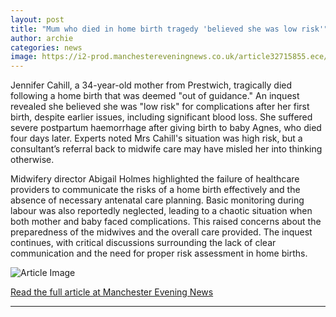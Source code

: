 ```yaml
---
layout: post
title: "Mum who died in home birth tragedy 'believed she was low risk'"
author: archie
categories: news
image: https://i2-prod.manchestereveningnews.co.uk/article32715855.ece/ALTERNATES/s1200/2_MEN_Jen-Cahill-02.jpg
---
```

Jennifer Cahill, a 34-year-old mother from Prestwich, tragically died following a home birth that was deemed "out of guidance." An inquest revealed she believed she was "low risk" for complications after her first birth, despite earlier issues, including significant blood loss. She suffered severe postpartum haemorrhage after giving birth to baby Agnes, who died four days later. Experts noted Mrs Cahill's situation was high risk, but a consultant’s referral back to midwife care may have misled her into thinking otherwise.

Midwifery director Abigail Holmes highlighted the failure of healthcare providers to communicate the risks of a home birth effectively and the absence of necessary antenatal care planning. Basic monitoring during labour was also reportedly neglected, leading to a chaotic situation when both mother and baby faced complications. This raised concerns about the preparedness of the midwives and the overall care provided. The inquest continues, with critical discussions surrounding the lack of clear communication and the need for proper risk assessment in home births.

![Article Image](https://i2-prod.manchestereveningnews.co.uk/article32715855.ece/ALTERNATES/s1200/2_MEN_Jen-Cahill-02.jpg)

[Read the full article at Manchester Evening News](https://www.manchestereveningnews.co.uk/news/greater-manchester-news/mum-who-died-home-birth-32721714)

---
